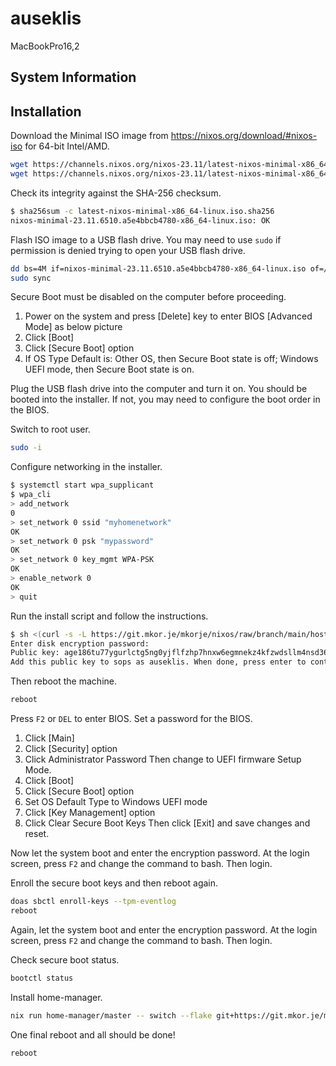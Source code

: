 # auseklis

MacBookPro16,2

## System Information

## Installation

Download the Minimal ISO image from <https://nixos.org/download/#nixos-iso> for 64-bit Intel/AMD.

```bash
wget https://channels.nixos.org/nixos-23.11/latest-nixos-minimal-x86_64-linux.iso
wget https://channels.nixos.org/nixos-23.11/latest-nixos-minimal-x86_64-linux.iso.sha256
```

Check its integrity against the SHA-256 checksum.

```bash
$ sha256sum -c latest-nixos-minimal-x86_64-linux.iso.sha256
nixos-minimal-23.11.6510.a5e4bbcb4780-x86_64-linux.iso: OK
```

Flash ISO image to a USB flash drive. You may need to use `sudo` if permission is denied trying to open your USB flash drive.

```bash
dd bs=4M if=nixos-minimal-23.11.6510.a5e4bbcb4780-x86_64-linux.iso of=/dev/USB conv=fsync oflag=direct status=progress
sudo sync
```

Secure Boot must be disabled on the computer before proceeding.

1. Power on the system and press \[Delete\] key to enter BIOS \[Advanced Mode\] as below picture
1. Click \[Boot\]
1. Click \[Secure Boot\] option
1. If OS Type Default is: Other OS, then Secure Boot state is off; Windows UEFI mode, then Secure Boot state is on.

Plug the USB flash drive into the computer and turn it on. You should be booted into the installer. If not, you may need to configure the boot order in the BIOS.

Switch to root user.

```bash
sudo -i
```

Configure networking in the installer.

```bash
$ systemctl start wpa_supplicant
$ wpa_cli
> add_network
0
> set_network 0 ssid "myhomenetwork"
OK
> set_network 0 psk "mypassword"
OK
> set_network 0 key_mgmt WPA-PSK
OK
> enable_network 0
OK
> quit
```

Run the install script and follow the instructions.

```bash
$ sh <(curl -s -L https://git.mkor.je/mkorje/nixos/raw/branch/main/hosts/auseklis/install.sh)
Enter disk encryption password: 
Public key: age186tu77ygurlctg5ng0yjflfzhp7hnxw6egmnekz4kfzwdsllm4nsd368wu
Add this public key to sops as auseklis. When done, press enter to continue.

```

Then reboot the machine.

```bash
reboot
```

Press `F2` or `DEL` to enter BIOS. Set a password for the BIOS.

1. Click \[Main\]
1. Click \[Security\] option
1. Click Administrator Password
   Then change to UEFI firmware Setup Mode.
1. Click \[Boot\]
1. Click \[Secure Boot\] option
1. Set OS Default Type to Windows UEFI mode
1. Click \[Key Management\] option
1. Click Clear Secure Boot Keys
   Then click \[Exit\] and save changes and reset.

Now let the system boot and enter the encryption password. At the login screen, press `F2` and change the command to bash. Then login.

Enroll the secure boot keys and then reboot again.

```bash
doas sbctl enroll-keys --tpm-eventlog
reboot
```

Again, let the system boot and enter the encryption password. At the login screen, press `F2` and change the command to bash. Then login.

Check secure boot status.

```bash
bootctl status
```

Install home-manager.

```bash
nix run home-manager/master -- switch --flake git+https://git.mkor.je/mkorje/home-manager.git
```

One final reboot and all should be done!

```bash
reboot
```
